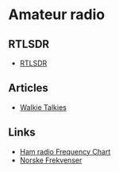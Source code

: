 # Amateur radio

## RTLSDR

- [RTLSDR](http://www.rtlsdr.com/modifications/)

## Articles

- [Walkie Talkies](https://electronics.howstuffworks.com/walkie-talkies5.htm)

## Links

- [Ham radio Frequency Chart](https://qrznow.com/ham-radio-frequency-chart/)
- [Norske Frekvenser](http://www.smartprodukter.com/radio-frekvenser.html)
